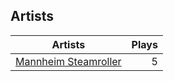## Artists
Artists | Plays 
----- | -----: 
[Mannheim Steamroller](/artists/mannheim-steamroller-39605) | 5

